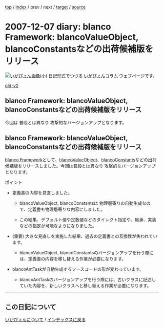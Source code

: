 [top](https://igapyon.github.io/diary/) 
 / [index](https://igapyon.github.io/diary/2007/index.html) 
 / prev 
 / next 
 / [target](https://igapyon.github.io/diary/2007/ig071207.html) 
 / [source](https://github.com/igapyon/diary/blob/gh-pages/2007/ig071207.html.src.md) 

2007-12-07 diary: blanco Framework: blancoValueObject, blancoConstantsなどの出荷候補版をリリース
=====================================================================================================
[![いがぴょん画像(小)](https://igapyon.github.io/diary/images/iga200306s.jpg "いがぴょん")](https://igapyon.github.io/diary/memo/memoigapyon.html) 日記形式でつづる [いがぴょん](https://igapyon.github.io/diary/memo/memoigapyon.html)コラム ウェブページです。

[old-v2](ig071207-orig.html)

## blanco Framework: blancoValueObject, blancoConstantsなどの出荷候補版をリリース

今回は 普段とは異なり 攻撃的なバージョンアップとなります。

## blanco Framework: blancoValueObject, blancoConstantsなどの出荷候補版をリリース

[blanco Framework](http://www.igapyon.jp/blanco/blanco.ja.html)として、[blancoValueObject](http://www.igapyon.jp/blanco/blancovalueobject.html)、[blancoConstants](http://www.igapyon.jp/blanco/blancoconstants.html)などの出荷候補版をリリースしました。今回は普段とは異なり 攻撃的なバージョンアップとなります。

ポイント

* 定義書の内容を見直しました。
  
  * blancoValueObject, blancoConstantsは 物理層寄りの自動生成なので、定義書も物理層寄りな内容にしました。
    
  * この結果、デフォルト値や定数値などのダイレクト指定や、継承、実装などの指定が可能なようになりました。
  

  
* (重要) 大きな見直しを実施した結果、過去の定義書との互換性が失われています。
  
  * blancoValueObject, blancoConstantsのバージョンアップを行う際には、定義書の内容を移し替える作業が必要になります。
  

  
* blancoAntTaskが自動生成するソースコードの形が変わっています。
  
  * blancoAntTaskのバージョンアップを行う際には、古いクラスに記述していた内容を、新しいクラスへと移し替える作業が必要になります。


----------------------------------------------------------------------------------------------------

## この日記について
[いがぴょんについて](https://igapyon.github.io/diary/memo/memoigapyon.html) / [インデックスに戻る](https://igapyon.github.io/diary/idxall.html)
